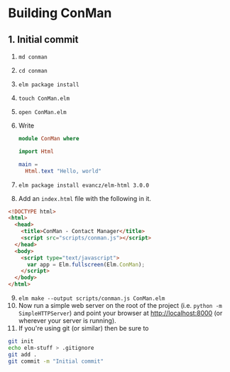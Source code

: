 # Building ConMan

## 1. Initial commit

1. `md conman`
2. `cd conman`
3. `elm package install`
4. `touch ConMan.elm`
5. `open ConMan.elm`
6. Write

    ```elm
    module ConMan where

    import Html

    main =
      Html.text "Hello, world"
    ```

7. `elm package install evancz/elm-html 3.0.0`
8. Add an `index.html` file with the following in it.

```html
<!DOCTYPE html>
<html>
  <head>
    <title>ConMan - Contact Manager</title>
    <script src="scripts/conman.js"></script>
  </head>
  <body>
    <script type="text/javascript">
      var app = Elm.fullscreen(Elm.ConMan);
    </script>
  </body>
</html>
```

9. `elm make --output scripts/conman.js ConMan.elm`
10. Now run a simple web server on the root of the project (i.e. `python -m SimpleHTTPServer`) and point your browser at [http://localhost:8000](http://localhost:8000) (or wherever your server is running).
11. If you're using git (or similar) then be sure to

```bash
git init
echo elm-stuff > .gitignore
git add .
git commit -m "Initial commit"
```
